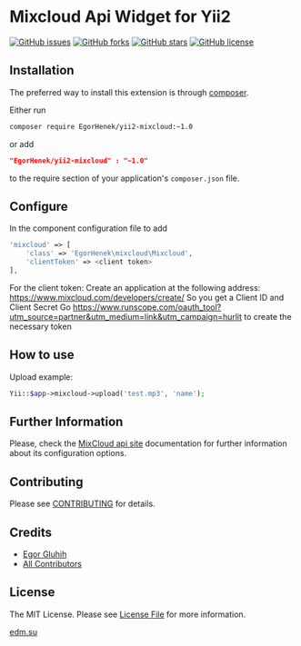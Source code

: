 Mixcloud Api Widget for Yii2
========================================
[![GitHub issues](https://img.shields.io/github/issues/EgorHenek/yii2-mixcloud.svg)](https://github.com/EgorHenek/yii2-mixcloud/issues)
[![GitHub forks](https://img.shields.io/github/forks/EgorHenek/yii2-mixcloud.svg)](https://github.com/EgorHenek/yii2-mixcloud/network)
[![GitHub stars](https://img.shields.io/github/stars/EgorHenek/yii2-mixcloud.svg)](https://github.com/EgorHenek/yii2-mixcloud/stargazers)
[![GitHub license](https://img.shields.io/badge/license-MIT-blue.svg)](https://raw.githubusercontent.com/EgorHenek/yii2-mixcloud/master/LICENSE)

Installation
------------
The preferred way to install this extension is through [composer](http://getcomposer.org/download/).

Either run

```bash
composer require EgorHenek/yii2-mixcloud:~1.0
```
or add

```json
"EgorHenek/yii2-mixcloud" : "~1.0"
```

to the require section of your application's `composer.json` file.

Configure
---------
In the component configuration file to add
```php
'mixcloud' => [
    'class' => 'EgorHenek\mixcloud\Mixcloud',
    'clientToken' => <client token>
],
```
For the client token:
Create an application at the following address: https://www.mixcloud.com/developers/create/
So you get a Client ID and Client Secret
Go https://www.runscope.com/oauth_tool?utm_source=partner&utm_medium=link&utm_campaign=hurlit to create the necessary token

How to use
---------
Upload example: 
```php
Yii::$app->mixcloud->upload('test.mp3', 'name');
```

Further Information
-------------------
Please, check the [MixCloud api site](https://www.mixcloud.com/developers/) documentation for further information about its configuration options.

Contributing
------------

Please see [CONTRIBUTING](CONTRIBUTING.md) for details.

Credits
-------

- [Egor Gluhih](https://github.com/EgorHenek)
- [All Contributors](../../contributors)

License
-------

The MIT License. Please see [License File](LICENSE.md) for more information.


[edm.su](http://edm.su)
